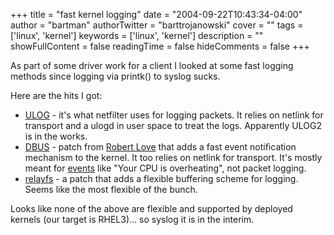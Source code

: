 +++
title = "fast kernel logging"
date = "2004-09-22T10:43:34-04:00"
author = "bartman"
authorTwitter = "barttrojanowski"
cover = ""
tags = ['linux', 'kernel']
keywords = ['linux', 'kernel']
description = ""
showFullContent = false
readingTime = false
hideComments = false
+++

<p>As part of some driver work for a client I looked at some fast logging methods since logging via printk() to syslog sucks.</p>

<p> Here are the hits I got:
<ul>
<li><a href=http://gnumonks.org/projects/project_details?p_id=1>ULOG</a> - it's what netfilter uses for logging packets.  It relies on netlink for transport and a ulogd in user space to treat the logs.  Apparently ULOG2 is in the works.
<li><a href=http://dbus.freedesktop.org/>DBUS</a> - patch from <a href=http://tech9.net/rml/log/>Robert Love</a> that adds a fast event notification mechanism to the kernel.  It too relies on netlink for transport.  It's mostly meant for <a href=http://www-106.ibm.com/developerworks/linux/library/l-dbus.html?ca=dgr-lnxw82D-Bus>events</a> like &quot;Your CPU is overheating&quot;, not packet logging.
<li><a href=http://www.opersys.com/relayfs>relayfs</a> - a patch that adds a flexible buffering scheme for logging.  Seems like the most flexible of the bunch.
</ul>
</p>

<p>
Looks like none of the above are flexible and supported by deployed kernels
(our target is RHEL3)... so syslog it is in the interim.
</p>